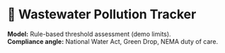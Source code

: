 # 💩 Wastewater Pollution Tracker
**Model:** Rule-based threshold assessment (demo limits).  
**Compliance angle:** National Water Act, Green Drop, NEMA duty of care.  
